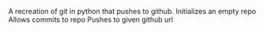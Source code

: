 A recreation of git in python that pushes to github.
Initializes an empty repo
Allows commits to repo
Pushes to given github url
